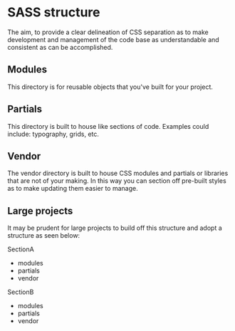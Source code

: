 SASS structure
==============


The aim, to provide a clear delineation of CSS separation as to make development and management of the code base as understandable and consistent as can be accomplished.


Modules
-------
This directory is for reusable objects that you've built for your project.

Partials
--------
This directory is built to house like sections of code. Examples could include: typography, grids, etc.

Vendor
------
The vendor directory is built to house CSS modules and partials or libraries that are not of your making. In this way you can section off pre-built styles as to make updating them easier to manage. 

Large projects
--------------
It may be prudent for large projects to build off this structure and adopt a structure as seen below:

SectionA
  - modules
  - partials
  - vendor

SectionB
  - modules
  - partials
  - vendor
